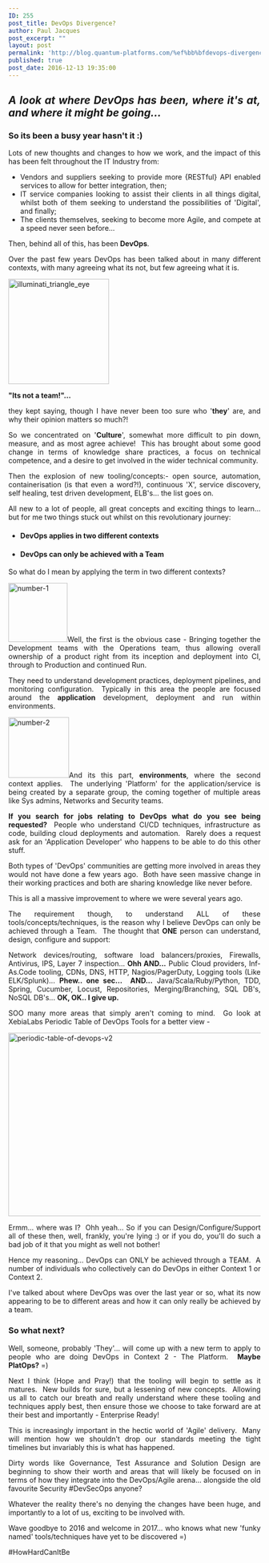```yaml
---
ID: 255
post_title: ﻿DevOps Divergence?
author: Paul Jacques
post_excerpt: ""
layout: post
permalink: 'http://blog.quantum-platforms.com/%ef%bb%bfdevops-divergence'
published: true
post_date: 2016-12-13 19:35:00
---
```

<h2 style="text-align: justify;"><em>
<strong>A look at where DevOps has been, where it's at, and where it might be going...</strong></em></h2>
<h3 style="text-align: justify;">So its been a busy year hasn't it :)</h3>
<p style="text-align: justify;">Lots of new thoughts and changes to how we work, and the impact of this has been felt throughout the IT Industry from:</p>

<ul>
 	<li style="text-align: justify;">Vendors and suppliers seeking to provide more {RESTful} API enabled services to allow for better integration, then;</li>
 	<li style="text-align: justify;">IT service companies looking to assist their clients in all things digital, whilst both of them seeking to understand the possibilities of 'Digital', and finally;</li>
 	<li style="text-align: justify;">The clients themselves, seeking to become more Agile, and compete at a speed never seen before...</li>
</ul>
<p style="text-align: justify;">Then, behind all of this, has been <strong>DevOps</strong>.</p>
<p style="text-align: justify;">Over the past few years DevOps has been talked about in many different contexts, with many agreeing what its not, but few agreeing what it is.</p>
<p style="text-align: justify;"><img class="wp-image-257 alignright" src="http://blog.quantum-platforms.com/wp-content/uploads/2016/12/Illuminati_triangle_eye-288x300.png" alt="illuminati_triangle_eye" width="201" height="210" /><b></b><i></i><u></u></p>
<p style="text-align: justify;"><b>"</b><b>Its not a team!"...</b></p>
<p style="text-align: justify;">they kept saying, though I have never been too sure who '<strong>they</strong>' are, and why their opinion matters so much?!</p>
<p style="text-align: justify;">So we concentrated on '<strong>Culture</strong>', somewhat more difficult to pin down, measure, and as most agree achieve!  This has brought about some good change in terms of knowledge share practices, a focus on technical competence, and a desire to get involved in the wider technical community.</p>
<p style="text-align: justify;">Then the explosion of new tooling/concepts:- open source, automation, containerisation (is that even a word?!), continuous 'X', service discovery, self healing, test driven development, ELB's... the list goes on.</p>
<p style="text-align: justify;">All new to a lot of people, all great concepts and exciting things to learn... but for me two things stuck out whilst on this revolutionary journey:</p>

<ul style="text-align: justify;">
 	<li>
<h4>DevOps applies in two different contexts</h4>
</li>
 	<li>
<h4>DevOps can only be achieved with a Team</h4>
</li>
</ul>
<p style="text-align: justify;">So what do I mean by applying the term in two different contexts?</p>
<p style="text-align: justify;"><img class="wp-image-258 alignleft" src="http://blog.quantum-platforms.com/wp-content/uploads/2016/12/number-1-300x300.png" alt="number-1" width="118" height="118" />Well, the first is the obvious case - Bringing together the Development teams with the Operations team, thus allowing overall ownership of a product right from its inception and deployment into CI, through to Production and continued Run.</p>
<p style="text-align: justify;">They need to understand development practices, deployment pipelines, and monitoring configuration.  Typically in this area the people are focused around the <strong>application</strong> development, deployment and run within environments.</p>
<p style="text-align: justify;"><img class="wp-image-259 alignleft" src="http://blog.quantum-platforms.com/wp-content/uploads/2016/12/number-2-300x300.png" alt="number-2" width="121" height="121" />And its this part, <strong>environments</strong>, where the second context applies.  The underlying 'Platform' for the application/service is being created by a separate group, the coming together of multiple areas like Sys admins, Networks and Security teams.</p>
<p style="text-align: justify;"><strong>I</strong><strong>f you search for jobs relating to DevOps what do you see being requested? </strong> People who understand CI/CD techniques, infrastructure as code, building cloud deployments and automation.  Rarely does a request ask for an 'Application Developer' who happens to be able to do this other stuff.</p>
<p style="text-align: justify;">Both types of 'DevOps' communities are getting more involved in areas they would not have done a few years ago.  Both have seen massive change in their working practices and both are sharing knowledge like never before.</p>
<p style="text-align: justify;">This is all a massive improvement to where we were several years ago.</p>
<p style="text-align: justify;">The requirement though, to understand ALL of these tools/concepts/techniques, is the reason why I believe DevOps can only be achieved through a Team.  The thought that <strong>ONE</strong> person can understand, design, configure and support:</p>
<p style="text-align: justify;">Network devices/routing, software load balancers/proxies, Firewalls, Antivirus, IPS, Layer 7 inspection... <strong>Ohh AND...</strong>
Public Cloud providers, Inf-As.Code tooling, CDNs, DNS, HTTP, Nagios/PagerDuty, Logging tools (Like ELK/Splunk)... <strong>Phew.. one sec...  AND...</strong>
Java/Scala/Ruby/Python, TDD, Spring, Cucumber, Locust, Repositories, Merging/Branching, SQL DB's, NoSQL DB's... <strong>OK, OK.. I give up.</strong></p>
<p style="text-align: justify;">SOO many more areas that simply aren't coming to mind.  Go look at XebiaLabs Periodic Table of DevOps Tools for a better view -</p>
<p style="text-align: justify;"><img class="alignnone wp-image-261" src="http://blog.quantum-platforms.com/wp-content/uploads/2016/12/periodic-table-of-devops-v2-300x168.png" alt="periodic-table-of-devops-v2" width="654" height="366" /></p>
<p style="text-align: justify;">Ermm... where was I?  Ohh yeah... So if you can Design/Configure/Support all of these then, well, frankly, you're lying :) or if you do, you'll do such a bad job of it that you might as well not bother!</p>
<p style="text-align: justify;">Hence my reasoning... DevOps can ONLY be achieved through a TEAM.  A number of individuals who collectively can do DevOps in either Context 1 or Context 2.</p>
<p style="text-align: justify;">I've talked about where DevOps was over the last year or so, what its now appearing to be to different areas and how it can only really be achieved by a team.</p>

<h3 style="text-align: justify;">So what next?</h3>
<p style="text-align: justify;">Well, someone, probably 'They'... will come up with a new term to apply to people who are doing DevOps in Context 2 - The Platform.  <strong>Maybe PlatOps?</strong> =)</p>
<p style="text-align: justify;">Next I think (Hope and Pray!) that the tooling will begin to settle as it matures.  New builds for sure, but a lessening of new concepts.  Allowing us all to catch our breath and really understand where these tooling and techniques apply best, then ensure those we choose to take forward are at their best and importantly - Enterprise Ready!</p>
<p style="text-align: justify;">This is increasingly important in the hectic world of 'Agile' delivery.  Many will mention how we shouldn't drop our standards meeting the tight timelines but invariably this is what has happened.</p>
<p style="text-align: justify;">Dirty words like Governance, Test Assurance and Solution Design are beginning to show their worth and areas that will likely be focused on in terms of how they integrate into the DevOps/Agile arena... alongside the old favourite Security #DevSecOps anyone?</p>
<p style="text-align: justify;">Whatever the reality there's no denying the changes have been huge, and importantly to a lot of us, exciting to be involved with.</p>
<p style="text-align: justify;">Wave goodbye to 2016 and welcome in 2017... who knows what new 'funky named' tools/techniques have yet to be discovered =)</p>
<p style="text-align: justify;">#HowHardCanItBe</p>